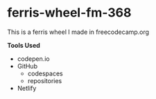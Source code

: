 # ferris-wheel-fm-368

This is a ferris wheel I made in freecodecamp.org

**Tools Used**
* codepen.io
* GitHub
    * codespaces
    * repositories
* Netlify